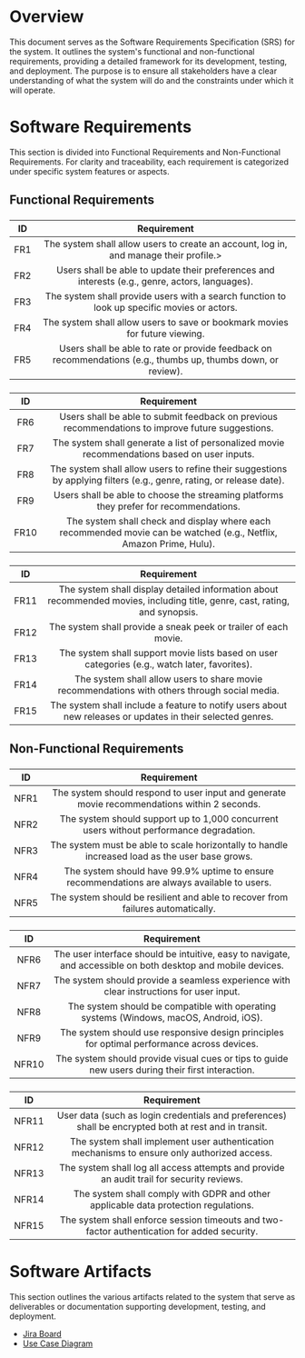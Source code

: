 #  Overview
This document serves as the Software Requirements Specification (SRS) for the system. It outlines the system's functional and non-functional requirements, providing a detailed framework for its development, testing, and deployment. The purpose is to ensure all stakeholders have a clear understanding of what the system will do and the constraints under which it will operate.


# Software Requirements
This section is divided into Functional Requirements and Non-Functional Requirements. For clarity and traceability, each requirement is categorized under specific system features or aspects.

## Functional Requirements

### <User Account Management>
| ID | Requirement |
| :-------------: | :----------: |
| FR1 | The system shall allow users to create an account, log in, and manage their profile.> |
| FR2 | Users shall be able to update their preferences and interests (e.g., genre, actors, languages). |
| FR3 | The system shall provide users with a search function to look up specific movies or actors. |
| FR4 | The system shall allow users to save or bookmark movies for future viewing. |
| FR5 | Users shall be able to rate or provide feedback on recommendations (e.g., thumbs up, thumbs down, or review). |

### <Recommendation System>
| ID | Requirement |
| :-------------: | :----------: |
| FR6 | Users shall be able to submit feedback on previous recommendations to improve future suggestions. |
| FR7 | The system shall generate a list of personalized movie recommendations based on user inputs. |
| FR8 | The system shall allow users to refine their suggestions by applying filters (e.g., genre, rating, or release date). |
| FR9 | Users shall be able to choose the streaming platforms they prefer for recommendations. |
| FR10 | The system shall check and display where each recommended movie can be watched (e.g., Netflix, Amazon Prime, Hulu). |

### <Movie Information and Interaction>
| ID | Requirement |
| :-------------: | :----------: |
| FR11 | The system shall display detailed information about recommended movies, including title, genre, cast, rating, and synopsis. |
| FR12 | The system shall provide a sneak peek or trailer of each movie. |
| FR13 | The system shall support movie lists based on user categories (e.g., watch later, favorites). |
| FR14 | The system shall allow users to share movie recommendations with others through social media. |
| FR15 | The system shall include a feature to notify users about new releases or updates in their selected genres. |

## Non-Functional Requirements

### <System Performance and Scalability>

| ID | Requirement |
| :-------------: | :----------: |
| NFR1 | The system should respond to user input and generate movie recommendations within 2 seconds. |
| NFR2 | The system should support up to 1,000 concurrent users without performance degradation. |
| NFR3 | The system must be able to scale horizontally to handle increased load as the user base grows. |
| NFR4 | The system should have 99.9% uptime to ensure recommendations are always available to users. |
| NFR5 | The system should be resilient and able to recover from failures automatically. |

### <Compatibility and Usability>

| ID | Requirement |
| :-------------: | :----------: |
| NFR6 | The user interface should be intuitive, easy to navigate, and accessible on both desktop and mobile devices. |
| NFR7 | The system should provide a seamless experience with clear instructions for user input. |
| NFR8 | The system should be compatible with operating systems (Windows, macOS, Android, iOS). |
| NFR9 | The system should use responsive design principles for optimal performance across devices. |
| NFR10 | The system should provide visual cues or tips to guide new users during their first interaction. |

### <Security and Data Integrity>

| ID | Requirement |
| :-------------: | :----------: |
| NFR11 | User data (such as login credentials and preferences) shall be encrypted both at rest and in transit. |
| NFR12 | The system shall implement user authentication mechanisms to ensure only authorized access. |
| NFR13 | The system shall log all access attempts and provide an audit trail for security reviews. |
| NFR14 | The system shall comply with GDPR and other applicable data protection regulations. |
| NFR15 | The system shall enforce session timeouts and two-factor authentication for added security. |

# Software Artifacts

This section outlines the various artifacts related to the system that serve as deliverables or documentation supporting development, testing, and deployment.

* [Jira Board](https://wlfz.atlassian.net/jira/software/projects/WT/boards/2)
* [Use Case Diagram](https://lucid.app/lucidchart/ac8b22e0-17c1-4def-9604-a0bee99ab5ee/edit?page=0_0#)
